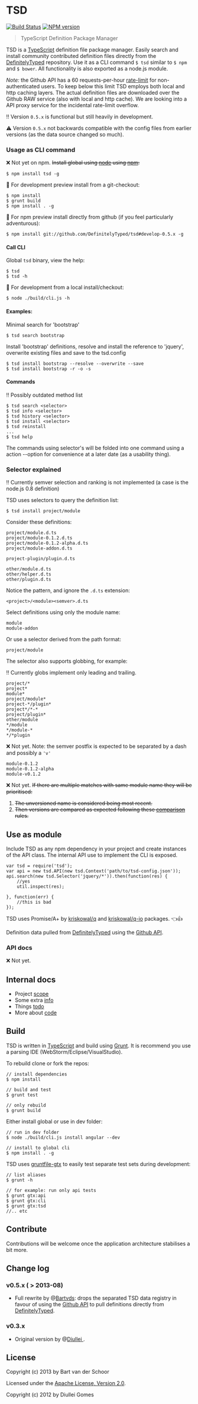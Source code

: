 # TSD

[![Build Status](https://secure.travis-ci.org/DefinitelyTyped/tsd.png?branch=develop-0.5.x)](http://travis-ci.org/DefinitelyTyped/tsd) [![NPM version](https://badge.fury.io/js/tsd.png)](http://badge.fury.io/js/tsd)

> TypeScript Definition Package Manager

TSD is a [TypeScript](http://www.typescriptlang.org/) definition file package manager. Easily search and install community contributed definition files directly from the [DefinitelyTyped](https://github.com/borisyankov/DefinitelyTyped) repository. Use it as a CLI command `$ tsd` similar to `$ npm` and `$ bower`. All functionality is also exported as a node.js module. 

*Note:* the Github API has a 60 requests-per-hour [rate-limit](http://developer.github.com/v3/#rate-limiting) for non-authenticated users. To keep below this limit TSD employs both local and http caching layers. The actual definition files are downloaded over the Github RAW service (also with local and http cache). We are looking into a API proxy service for the incidental rate-limit overflow.

:bangbang: Version `0.5.x` is functional but still heavily in development.

:warning: Version `0.5.x` not backwards compatible with the config files from earlier versions (as the data source changed so much).

### Usage as CLI command

:x: Not yet on npm. ~~Install global using [node](http://nodejs.org/) using [npm](https://npmjs.org/):~~

	$ npm install tsd -g

:wrench: For development preview install from a git-checkout:

	$ npm install
	$ grunt build
	$ npm install . -g

:rocket: For npm preview install directly from github (if you feel particularly adventurous):

	$ npm install git://github.com/DefinitelyTyped/tsd#develop-0.5.x -g

#### Call CLI

Global `tsd` binary, view the help:

	$ tsd	
	$ tsd -h

:wrench: For development from a local install/checkout:

	$ node ./build/cli.js -h

#### Examples:

Minimal search for 'bootstrap'
		
	$ tsd search bootstrap
	
Install 'bootstrap' definitions, resolve and install the reference to 'jquery', overwrite existing files and save to the tsd.config

	$ tsd install bootstrap --resolve --overwrite --save
	$ tsd install bootstrap -r -o -s


#### Commands

:bangbang: Possibly outdated method list


	$ tsd search <selector>
	$ tsd info <selector>
	$ tsd history <selector>
	$ tsd install <selector>
	$ tsd reinstall
	...
	$ tsd help

The commands using selector's will be folded into one command using a action --option for convenience at a later date (as a usability thing).

### Selector explained

:bangbang: Currently semver selection and ranking is not implemented (a case is the node.js 0.8 definition)

TSD uses selectors to query the definition list:

	$ tsd install project/module

Consider these definitions:
	
	project/module.d.ts
	project/module-0.1.2.d.ts
	project/module-0.1.2-alpha.d.ts
	project/module-addon.d.ts

	project-plugin/plugin.d.ts

	other/module.d.ts
	other/helper.d.ts
	other/plugin.d.ts

Notice the pattern, and ignore the `.d.ts` extension:

	<project>/<module><semver>.d.ts	

Select definitions using only the module name:

	module
	module-addon

Or use a selector derived from the path format:

	project/module

The selector also supports globbing, for example:

:bangbang: Currently globs implement only leading and trailing.

	project/*
	project*
	module*
	project/module*
	project-*/plugin*
	project*/*-*
	project/plugin*
	other/module
	*/module
	*/module-*
	*/*plugin

:x: Not yet. Note: the semver postfix is expected to be separated by a dash and possibly a `'v'`

	module-0.1.2
	module-0.1.2-alpha
	module-v0.1.2

:x: Not yet. ~~If there are multiple matches with same module name they will be prioritised:~~

1.	~~The unversioned name is considered being most recent.~~
2.	~~Then versions are compared as expected following these [comparison](https://github.com/isaacs/node-semver#comparison) rules.~~

## Use as module

Include TSD as any npm dependency in your project and create instances of the API class. The internal API use to implement the CLI is exposed. 
 
	var tsd = require('tsd');
	var api = new tsd.API(new tsd.Context('path/to/tsd-config.json'));
	api.search(new tsd.Selector('jquery/*')).then(function(res) {
		//yes
		util.inspect(res);

	}, function(err) {
		//this is bad
	});

TSD uses Promise/A+ by [kriskowal/q](https://github.com/kriskowal/q) and [kriskowal/q-io](https://github.com/kriskowal/q-io) packages. :point_left::+1: 

Definition data pulled from [DefinitelyTyped](https://github.com/borisyankov/DefinitelyTyped) using the [Github API](http://developer.github.com/). 

### API docs 

:x: Not yet. 

## Internal docs

* Project [scope](docs/SCOPE.md)
* Some extra [info](docs/INFO.md)
* Things [todo](docs/TODO.md)
* More about [code](docs/CODE.md)

## Build

TSD is written in [TypeScript](http://www.typescriptlang.org/) and build using [Grunt](http://www,gruntjs.com). It is recommend you use a parsing IDE (WebStorm/Eclipse/VisualStudio).

To rebuild clone or fork the repos:

	// install dependencies
	$ npm install

	// build and test
	$ grunt test

	// only rebuild
	$ grunt build

Either install global or use in dev folder:

	// run in dev folder
	$ node ./build/cli.js install angular --dev

	// install to global cli
	$ npm install . -g

TSD uses [gruntfile-gtx](https://github.com/Bartvds/gruntfile-gtx) to easily test separate test sets during development:
	
	// list aliases
	$ grunt -h

	// for example: run only api tests
	$ grunt gtx:api
	$ grunt gtx:cli
	$ grunt gtx:tsd
	//.. etc

## Contribute

Contributions will be welcome once the application architecture stabilises a bit more.

## Change log

### v0.5.x ( > 2013-08)

* Full rewrite by @[Bartvds](https://github.com/Bartvds): drops the separated TSD data registry in favour of using the [Github API](http://developer.github.com/) to pull definitions directly from [DefinitelyTyped](https://github.com/borisyankov/DefinitelyTyped).

### v0.3.x

* Original version by @[Diullei ](https://github.com/Diullei).

## License

Copyright (c) 2013 by Bart van der Schoor

Licensed under the [Apache License, Version 2.0](https://raw.github.com/DefinitelyTyped/tsd/develop-0.5.x/LICENSE.txt).

Copyright (c) 2012 by Diullei Gomes

